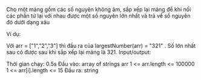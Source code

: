Cho một mảng gồm các số nguyên không âm, sắp xếp lại mảng để khi nối các phần tử lại với nhau được một số nguyên lớn nhất và trả về số nguyên đó dưới dạng xâu

Ví dụ:

Với arr = ["1","2","3"] thì đầu ra của largestNumber(arr) = "321" . Số lớn nhất sau có được sau khi sắp xếp lại mảng là 321.
Input/output:

Thời gian chạy: 0.5s
Đầu vào: array of strings arr
1 <= arr.length <= 100000
1 <= arr[i].length <= 15
Đầu ra: string 
